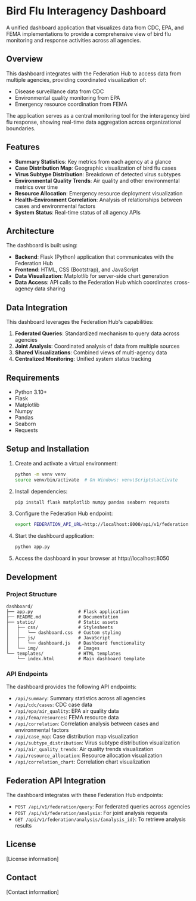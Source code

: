 # Bird Flu Interagency Dashboard

A unified dashboard application that visualizes data from CDC, EPA, and FEMA implementations to provide a comprehensive view of bird flu monitoring and response activities across all agencies.

## Overview

This dashboard integrates with the Federation Hub to access data from multiple agencies, providing coordinated visualization of:

- Disease surveillance data from CDC
- Environmental quality monitoring from EPA
- Emergency resource coordination from FEMA

The application serves as a central monitoring tool for the interagency bird flu response, showing real-time data aggregation across organizational boundaries.

## Features

- **Summary Statistics**: Key metrics from each agency at a glance
- **Case Distribution Map**: Geographic visualization of bird flu cases
- **Virus Subtype Distribution**: Breakdown of detected virus subtypes
- **Environmental Quality Trends**: Air quality and other environmental metrics over time
- **Resource Allocation**: Emergency resource deployment visualization
- **Health-Environment Correlation**: Analysis of relationships between cases and environmental factors
- **System Status**: Real-time status of all agency APIs

## Architecture

The dashboard is built using:

- **Backend**: Flask (Python) application that communicates with the Federation Hub
- **Frontend**: HTML, CSS (Bootstrap), and JavaScript
- **Data Visualization**: Matplotlib for server-side chart generation
- **Data Access**: API calls to the Federation Hub which coordinates cross-agency data sharing

## Data Integration

This dashboard leverages the Federation Hub's capabilities:

1. **Federated Queries**: Standardized mechanism to query data across agencies
2. **Joint Analysis**: Coordinated analysis of data from multiple sources
3. **Shared Visualizations**: Combined views of multi-agency data
4. **Centralized Monitoring**: Unified system status tracking

## Requirements

- Python 3.10+
- Flask
- Matplotlib
- Numpy
- Pandas
- Seaborn
- Requests

## Setup and Installation

1. Create and activate a virtual environment:
   ```bash
   python -m venv venv
   source venv/bin/activate  # On Windows: venv\Scripts\activate
   ```

2. Install dependencies:
   ```bash
   pip install flask matplotlib numpy pandas seaborn requests
   ```

3. Configure the Federation Hub endpoint:
   ```bash
   export FEDERATION_API_URL=http://localhost:8000/api/v1/federation
   ```

4. Start the dashboard application:
   ```bash
   python app.py
   ```

5. Access the dashboard in your browser at http://localhost:8050

## Development

### Project Structure

```
dashboard/
├── app.py                 # Flask application
├── README.md              # Documentation
├── static/                # Static assets
│   ├── css/               # Stylesheets
│   │   └── dashboard.css  # Custom styling
│   ├── js/                # JavaScript
│   │   └── dashboard.js   # Dashboard functionality
│   └── img/               # Images
└── templates/             # HTML templates
    └── index.html         # Main dashboard template
```

### API Endpoints

The dashboard provides the following API endpoints:

- `/api/summary`: Summary statistics across all agencies
- `/api/cdc/cases`: CDC case data
- `/api/epa/air_quality`: EPA air quality data
- `/api/fema/resources`: FEMA resource data
- `/api/correlation`: Correlation analysis between cases and environmental factors
- `/api/case_map`: Case distribution map visualization
- `/api/subtype_distribution`: Virus subtype distribution visualization
- `/api/air_quality_trends`: Air quality trends visualization
- `/api/resource_allocation`: Resource allocation visualization
- `/api/correlation_chart`: Correlation chart visualization

## Federation API Integration

The dashboard integrates with these Federation Hub endpoints:

- `POST /api/v1/federation/query`: For federated queries across agencies
- `POST /api/v1/federation/analysis`: For joint analysis requests
- `GET /api/v1/federation/analysis/{analysis_id}`: To retrieve analysis results

## License

[License information]

## Contact

[Contact information]